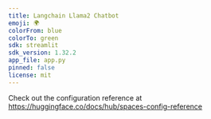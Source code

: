 ```yaml
---
title: Langchain Llama2 Chatbot
emoji: 🌍
colorFrom: blue
colorTo: green
sdk: streamlit
sdk_version: 1.32.2
app_file: app.py
pinned: false
license: mit
---
```


Check out the configuration reference at https://huggingface.co/docs/hub/spaces-config-reference
